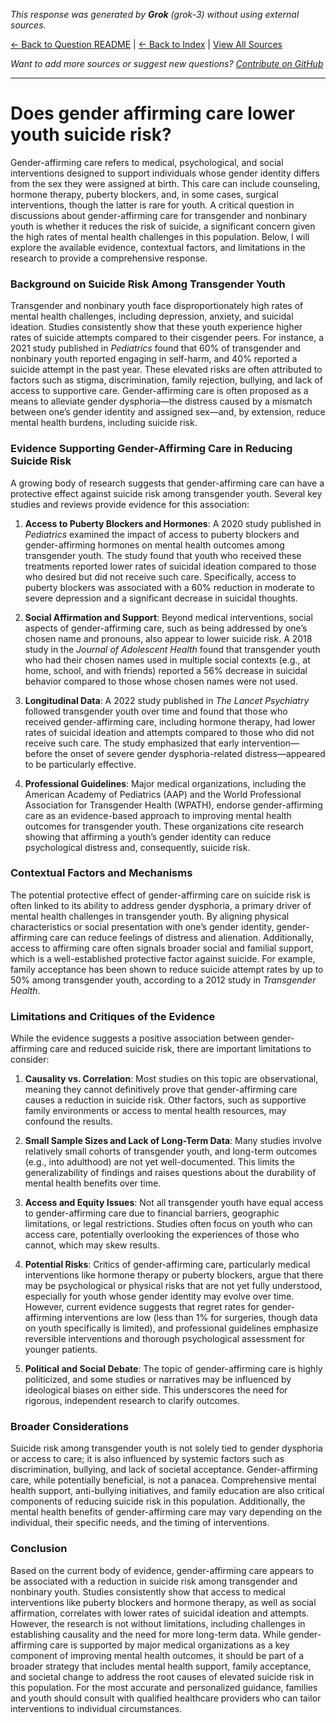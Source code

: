 <!-- 
Generated by: grok
Model: grok-3
Prompt type: default
Tools enabled: False
Generated at: 2025-06-26T22:51:11.429548
-->

*This response was generated by **Grok** (grok-3) without using external sources.*

[← Back to Question README](README.md) | [← Back to Index](../README.md) | [View All Sources](../allsources.md)

*Want to add more sources or suggest new questions? [Contribute on GitHub](https://github.com/justinwest/SuggestedSources)*

---

# Does gender affirming care lower youth suicide risk?

Gender-affirming care refers to medical, psychological, and social interventions designed to support individuals whose gender identity differs from the sex they were assigned at birth. This care can include counseling, hormone therapy, puberty blockers, and, in some cases, surgical interventions, though the latter is rare for youth. A critical question in discussions about gender-affirming care for transgender and nonbinary youth is whether it reduces the risk of suicide, a significant concern given the high rates of mental health challenges in this population. Below, I will explore the available evidence, contextual factors, and limitations in the research to provide a comprehensive response.

### Background on Suicide Risk Among Transgender Youth
Transgender and nonbinary youth face disproportionately high rates of mental health challenges, including depression, anxiety, and suicidal ideation. Studies consistently show that these youth experience higher rates of suicide attempts compared to their cisgender peers. For instance, a 2021 study published in *Pediatrics* found that 60% of transgender and nonbinary youth reported engaging in self-harm, and 40% reported a suicide attempt in the past year. These elevated risks are often attributed to factors such as stigma, discrimination, family rejection, bullying, and lack of access to supportive care. Gender-affirming care is often proposed as a means to alleviate gender dysphoria—the distress caused by a mismatch between one’s gender identity and assigned sex—and, by extension, reduce mental health burdens, including suicide risk.

### Evidence Supporting Gender-Affirming Care in Reducing Suicide Risk
A growing body of research suggests that gender-affirming care can have a protective effect against suicide risk among transgender youth. Several key studies and reviews provide evidence for this association:

1. **Access to Puberty Blockers and Hormones**: A 2020 study published in *Pediatrics* examined the impact of access to puberty blockers and gender-affirming hormones on mental health outcomes among transgender youth. The study found that youth who received these treatments reported lower rates of suicidal ideation compared to those who desired but did not receive such care. Specifically, access to puberty blockers was associated with a 60% reduction in moderate to severe depression and a significant decrease in suicidal thoughts.

2. **Social Affirmation and Support**: Beyond medical interventions, social aspects of gender-affirming care, such as being addressed by one’s chosen name and pronouns, also appear to lower suicide risk. A 2018 study in the *Journal of Adolescent Health* found that transgender youth who had their chosen names used in multiple social contexts (e.g., at home, school, and with friends) reported a 56% decrease in suicidal behavior compared to those whose chosen names were not used.

3. **Longitudinal Data**: A 2022 study published in *The Lancet Psychiatry* followed transgender youth over time and found that those who received gender-affirming care, including hormone therapy, had lower rates of suicidal ideation and attempts compared to those who did not receive such care. The study emphasized that early intervention—before the onset of severe gender dysphoria-related distress—appeared to be particularly effective.

4. **Professional Guidelines**: Major medical organizations, including the American Academy of Pediatrics (AAP) and the World Professional Association for Transgender Health (WPATH), endorse gender-affirming care as an evidence-based approach to improving mental health outcomes for transgender youth. These organizations cite research showing that affirming a youth’s gender identity can reduce psychological distress and, consequently, suicide risk.

### Contextual Factors and Mechanisms
The potential protective effect of gender-affirming care on suicide risk is often linked to its ability to address gender dysphoria, a primary driver of mental health challenges in transgender youth. By aligning physical characteristics or social presentation with one’s gender identity, gender-affirming care can reduce feelings of distress and alienation. Additionally, access to affirming care often signals broader social and familial support, which is a well-established protective factor against suicide. For example, family acceptance has been shown to reduce suicide attempt rates by up to 50% among transgender youth, according to a 2012 study in *Transgender Health*.

### Limitations and Critiques of the Evidence
While the evidence suggests a positive association between gender-affirming care and reduced suicide risk, there are important limitations to consider:

1. **Causality vs. Correlation**: Most studies on this topic are observational, meaning they cannot definitively prove that gender-affirming care causes a reduction in suicide risk. Other factors, such as supportive family environments or access to mental health resources, may confound the results.

2. **Small Sample Sizes and Lack of Long-Term Data**: Many studies involve relatively small cohorts of transgender youth, and long-term outcomes (e.g., into adulthood) are not yet well-documented. This limits the generalizability of findings and raises questions about the durability of mental health benefits over time.

3. **Access and Equity Issues**: Not all transgender youth have equal access to gender-affirming care due to financial barriers, geographic limitations, or legal restrictions. Studies often focus on youth who can access care, potentially overlooking the experiences of those who cannot, which may skew results.

4. **Potential Risks**: Critics of gender-affirming care, particularly medical interventions like hormone therapy or puberty blockers, argue that there may be psychological or physical risks that are not yet fully understood, especially for youth whose gender identity may evolve over time. However, current evidence suggests that regret rates for gender-affirming interventions are low (less than 1% for surgeries, though data on youth specifically is limited), and professional guidelines emphasize reversible interventions and thorough psychological assessment for younger patients.

5. **Political and Social Debate**: The topic of gender-affirming care is highly politicized, and some studies or narratives may be influenced by ideological biases on either side. This underscores the need for rigorous, independent research to clarify outcomes.

### Broader Considerations
Suicide risk among transgender youth is not solely tied to gender dysphoria or access to care; it is also influenced by systemic factors such as discrimination, bullying, and lack of societal acceptance. Gender-affirming care, while potentially beneficial, is not a panacea. Comprehensive mental health support, anti-bullying initiatives, and family education are also critical components of reducing suicide risk in this population. Additionally, the mental health benefits of gender-affirming care may vary depending on the individual, their specific needs, and the timing of interventions.

### Conclusion
Based on the current body of evidence, gender-affirming care appears to be associated with a reduction in suicide risk among transgender and nonbinary youth. Studies consistently show that access to medical interventions like puberty blockers and hormone therapy, as well as social affirmation, correlates with lower rates of suicidal ideation and attempts. However, the research is not without limitations, including challenges in establishing causality and the need for more long-term data. While gender-affirming care is supported by major medical organizations as a key component of improving mental health outcomes, it should be part of a broader strategy that includes mental health support, family acceptance, and societal change to address the root causes of elevated suicide risk in this population. For the most accurate and personalized guidance, families and youth should consult with qualified healthcare providers who can tailor interventions to individual circumstances.